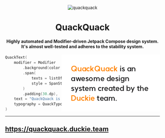 <p align="center">
  <img src="https://raw.githubusercontent.com/duckie-team/quack-quack-android/2.x.x/assets/logo-icon.svg" width="25%" alt="quackquack" />
</p>
<h1 align="center">QuackQuack</h1>
<h4 align="center">Highly automated and Modifier-driven Jetpack Compose design system.<br/>It's almost well-tested and adheres to the stability system.</h4>

<img src="assets/QuackTextSnapshot_ModifierSpan.png" align="right"/>

```kotlin
QuackText(
    modifier = Modifier
        .background(color = Color.White)
        .span(
            texts = listOf("QuackQuack", "Duckie"),
            style = SpanStyle(color = QuackColor.DuckieOrange.value),
        )
        .padding(30.dp),
    text = "QuackQuack is an awesome design system created by the Duckie team.",
    typography = QuackTypography.Body1,
)
```

---

## https://quackquack.duckie.team
